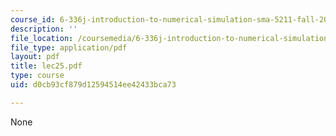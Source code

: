 ```yaml
---
course_id: 6-336j-introduction-to-numerical-simulation-sma-5211-fall-2003
description: ''
file_location: /coursemedia/6-336j-introduction-to-numerical-simulation-sma-5211-fall-2003/d0cb93cf879d12594514ee42433bca73_lec25.pdf
file_type: application/pdf
layout: pdf
title: lec25.pdf
type: course
uid: d0cb93cf879d12594514ee42433bca73

---
```

None